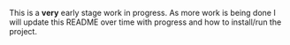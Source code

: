 This is a **very** early stage work in progress.  As more work is being done I will update this README over time with progress and how to install/run the project.